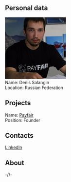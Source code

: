 ## Personal data
![denis salangin photo](photo/denis_salangin.jpg)  
Name:   Denis Salangin  
Location: Russian Federation  
## Projects 
Name: [Payfair](../projects/payfair.md)  
Position: Founder   
## Contacts
[LinkedIn](https://www.linkedin.com/in/denis-salangin-21041114a/)    
## About
-//-
